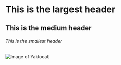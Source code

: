 # This is the largest header
## This is the medium header
###### This is the smallest header

![Image of Yaktocat](https://octodex.github.com/images/yaktocat.png)
